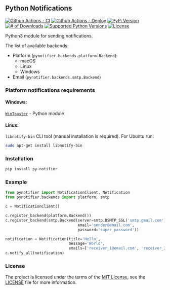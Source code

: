 ## Python Notifications

[![Github Actions - CI](https://github.com/YuriyLisovskiy/pynotifier/actions/workflows/ci.yml/badge.svg)](https://github.com/YuriyLisovskiy/pynotifier/actions/workflows/ci.yml)
[![Github Actions - Deploy](https://github.com/YuriyLisovskiy/pynotifier/actions/workflows/deploy.yml/badge.svg)](https://github.com/YuriyLisovskiy/pynotifier/actions/workflows/deploy.yml)
[![PyPi Version](https://img.shields.io/pypi/v/py-notifier.svg)](https://pypi.python.org/pypi/py-notifier)
[![# of Downloads](https://img.shields.io/pypi/dm/py-notifier.svg)](https://pypi.python.org/pypi/py-notifier)
[![Supported Python Versions](https://img.shields.io/pypi/pyversions/py-notifier.svg?logo=python&logoColor=FFE873)](https://pypi.org/project/py-notifier)
[![License](https://img.shields.io/github/license/YuriyLisovskiy/pynotifier.svg)](LICENSE)

Python3 module for sending notifications.

The list of available backends:
* Platform (`pynotifier.backends.platform.Backend`):
  * macOS
  * Linux
  * Windows
* Email (`pynotifier.backends.smtp.Backend`)

### Platform notifications requirements
#### Windows:
[`WinToaster`](https://github.com/MaliciousFiles/WinToaster) - Python module
#### Linux:
`libnotify-bin` CLI tool (manual installation is required). For Ubuntu run:
```bash
sudo apt-get install libnotify-bin
```

### Installation
```bash
pip install py-notifier
```

### Example
```python
from pynotifier import NotificationClient, Notification
from pynotifier.backends import platform, smtp

c = NotificationClient()

c.register_backend(platform.Backend())
c.register_backend(smtp.Backend(server=smtp.DSMTP_SSL('smtp.gmail.com'),
                                email='sender@email.com',
                                password='super_password'))

notification = Notification(title='Hello',
                            message='World',
                            emails=['receiver_1@email.com', 'receiver_2@email.com'])
c.notify_all(notification)
```

### License
The project is licensed under the terms of the [MIT License](https://opensource.org/licenses/mit),
see the [LICENSE](LICENSE) file for more information.
